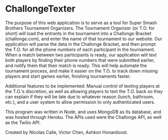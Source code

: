 # ChallongeTexter

The purpose of this web application is to serve as a tool for Super Smash Brothers Tournament Organizers. The Tournament Organizer (or T.O. for short) will load the entrants in the tournament into a Challonge Bracket (challonge.com), and enter the name of that tournament to our website. Our application will parse the data in the Challonge Bracket, and then prompt the T.O. for all the phone numbers of each participant in the tournament. When a match between two participants is ready, our application will text both players by finding their phone numbers that were submitted earlier, and notify them that their match is ready. This will help automate the tournament process, and make it easier on the T.O. to track down missing players and start games earlier, finishing tournaments faster. 

Additional features to be implemented: Manual control of texting players at the T.O.'s discretion, as well as allowing players to text the T.O. back so they can explain if they will be late due to whatever reason (lunch, bathroom, etc.), and a user system to allow permission to only authenticated users.

This program was written in Node, and uses MongoDB as its database, and was hosted through Heroku. The APIs used were the Challonge API, as well as the Twilio API. 

Created by Nicolas Calle, Victor Chen, Ashkon Honardoost.

